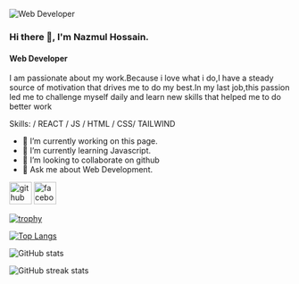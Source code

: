 ![Web Developer](https://scontent.fdac68-2.fna.fbcdn.net/v/t39.30808-6/414678990_1314884985889527_8827789298734724736_n.png?_nc_cat=105&ccb=1-7&_nc_sid=783fdb&_nc_eui2=AeFsxSsJcg1sDy1V3lHFHZOgGrqlzyS4lPQauqXPJLiU9FCHnbY2B-WNHnZGtTiAo_kT0GbVIsqlGWCBM9OFtTk-&_nc_ohc=N3AU1Zi64g0AX-3QsDr&_nc_zt=23&_nc_ht=scontent.fdac68-2.fna&oh=00_AfBlfrPJhrj8ib6C4HD8v565AVqsnLk_adbVGb_Qxw-UVw&oe=659E90F6)

### Hi there 👋, I'm Nazmul Hossain.
#### Web Developer


I am passionate about my work.Because i love what i do,I have a steady source of motivation that drives me to do
my best.In my last job,this passion led me to challenge myself daily and learn new skills that helped me to do
better work

Skills:  / REACT / JS / HTML / CSS/ TAILWIND

- 🔭 I’m currently working on this page. 
- 🌱 I’m currently learning Javascript. 
- 👯 I’m looking to collaborate on github 
- 💬 Ask me about Web Development. 


[<img src='https://cdn.jsdelivr.net/npm/simple-icons@3.0.1/icons/github.svg' alt='github' height='40'>](https://github.com/Nazmulhossain360)  [<img src='https://cdn.jsdelivr.net/npm/simple-icons@3.0.1/icons/facebook.svg' alt='facebook' height='40'>](https://www.facebook.com/nazmulhossain.3600)  

[![trophy](https://github-profile-trophy.vercel.app/?username=Nazmulhossain360)](https://github.com/ryo-ma/github-profile-trophy)

[![Top Langs](https://github-readme-stats.vercel.app/api/top-langs/?username=Nazmulhossain360)](https://github.com/anuraghazra/github-readme-stats)

![GitHub stats](https://github-readme-stats.vercel.app/api?username=Nazmulhossain360&show_icons=true)  

![GitHub streak stats](https://streak-stats.demolab.com/?user=Nazmulhossain360)  

